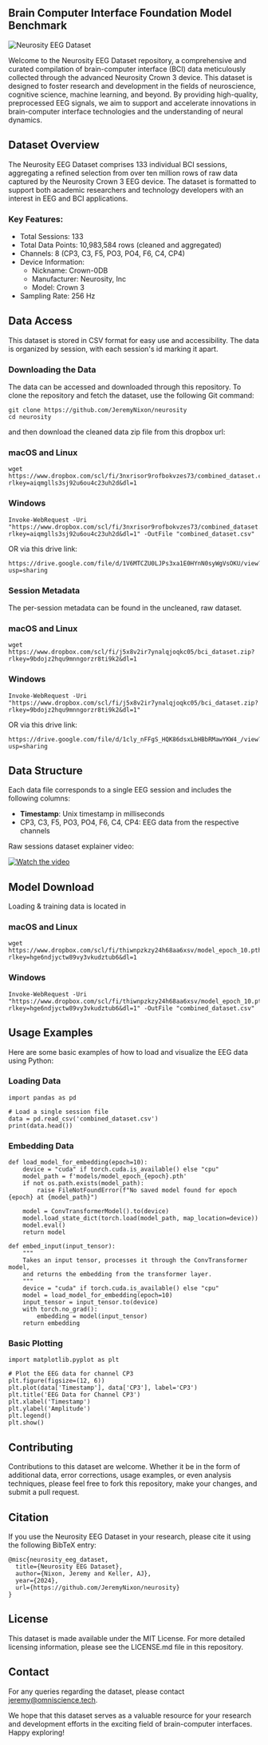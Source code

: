 <p align="center">
  <h2><strong>Brain Computer Interface Foundation Model Benchmark</strong></h2>
</p>

![Neurosity EEG Dataset](https://i.imgur.com/CUZb72p.png)

Welcome to the Neurosity EEG Dataset repository, a comprehensive and curated compilation of brain-computer interface (BCI) data meticulously collected through the advanced Neurosity Crown 3 device. This dataset is designed to foster research and development in the fields of neuroscience, cognitive science, machine learning, and beyond. By providing high-quality, preprocessed EEG signals, we aim to support and accelerate innovations in brain-computer interface technologies and the understanding of neural dynamics.

## Dataset Overview
The Neurosity EEG Dataset comprises 133 individual BCI sessions, aggregating a refined selection from over ten million rows of raw data captured by the Neurosity Crown 3 EEG device. The dataset is formatted to support both academic researchers and technology developers with an interest in EEG and BCI applications.

### Key Features:
- Total Sessions: 133
- Total Data Points: 10,983,584 rows (cleaned and aggregated)
- Channels: 8 (CP3, C3, F5, PO3, PO4, F6, C4, CP4)
- Device Information:
    - Nickname: Crown-0DB
    - Manufacturer: Neurosity, Inc
    - Model: Crown 3
- Sampling Rate: 256 Hz

## Data Access
This dataset is stored in CSV format for easy use and accessibility. The data is organized by session, with each session's id marking it apart.

### Downloading the Data
The data can be accessed and downloaded through this repository. To clone the repository and fetch the dataset, use the following Git command:

```
git clone https://github.com/JeremyNixon/neurosity
cd neurosity
```
and then download the cleaned data zip file from this dropbox url:

### macOS and Linux
```
wget https://www.dropbox.com/scl/fi/3nxrisor9rofbokvzes73/combined_dataset.csv?rlkey=aiqmglls3sj92u6ou4c23uh2d&dl=1
```

### Windows
```
Invoke-WebRequest -Uri "https://www.dropbox.com/scl/fi/3nxrisor9rofbokvzes73/combined_dataset.csv?rlkey=aiqmglls3sj92u6ou4c23uh2d&dl=1" -OutFile "combined_dataset.csv"
```

OR via this drive link:
```
https://drive.google.com/file/d/1V6MTCZU0LJPs3xa1E0HYnN0syWgVsOKU/view?usp=sharing
```

### Session Metadata
The per-session metadata can be found in the uncleaned, raw dataset. 


### macOS and Linux
```
wget https://www.dropbox.com/scl/fi/j5x8v2ir7ynalqjoqkc05/bci_dataset.zip?rlkey=9bdojz2hqu9mnngorzr8ti9k2&dl=1
```

### Windows
```
Invoke-WebRequest -Uri "https://www.dropbox.com/scl/fi/j5x8v2ir7ynalqjoqkc05/bci_dataset.zip?rlkey=9bdojz2hqu9mnngorzr8ti9k2&dl=1"
```

OR via this drive link:
```
https://drive.google.com/file/d/1cly_nFFgS_HQK86dsxLbHBbRMawYKW4_/view?usp=sharing
```


## Data Structure
Each data file corresponds to a single EEG session and includes the following columns:

- <b>Timestamp</b>: Unix timestamp in milliseconds
- CP3, C3, F5, PO3, PO4, F6, C4, CP4: EEG data from the respective channels

Raw sessions dataset explainer video:

[![Watch the video](https://i.imgur.com/iANfgMo.png)](https://www.loom.com/embed/bc16cc0846554dc7adc9c7b277747e30)

## Model Download

Loading & training data is located in 

### macOS and Linux
```
wget https://www.dropbox.com/scl/fi/thiwnpzkzy24h68aa6xsv/model_epoch_10.pth?rlkey=hge6ndjyctw89vy3vkudztub6&dl=1
```

### Windows
```
Invoke-WebRequest -Uri "https://www.dropbox.com/scl/fi/thiwnpzkzy24h68aa6xsv/model_epoch_10.pth?rlkey=hge6ndjyctw89vy3vkudztub6&dl=1" -OutFile "combined_dataset.csv"
```

## Usage Examples
Here are some basic examples of how to load and visualize the EEG data using Python:

### Loading Data
```
import pandas as pd

# Load a single session file
data = pd.read_csv('combined_dataset.csv')
print(data.head())
```

### Embedding Data
```
def load_model_for_embedding(epoch=10):
    device = "cuda" if torch.cuda.is_available() else "cpu"
    model_path = f'models/model_epoch_{epoch}.pth'
    if not os.path.exists(model_path):
        raise FileNotFoundError(f"No saved model found for epoch {epoch} at {model_path}")
    
    model = ConvTransformerModel().to(device)
    model.load_state_dict(torch.load(model_path, map_location=device))
    model.eval()
    return model

def embed_input(input_tensor):
    """
    Takes an input tensor, processes it through the ConvTransformer model,
    and returns the embedding from the transformer layer.
    """
    device = "cuda" if torch.cuda.is_available() else "cpu"
    model = load_model_for_embedding(epoch=10)
    input_tensor = input_tensor.to(device)
    with torch.no_grad():
        embedding = model(input_tensor)
    return embedding
```

### Basic Plotting
```
import matplotlib.pyplot as plt

# Plot the EEG data for channel CP3
plt.figure(figsize=(12, 6))
plt.plot(data['Timestamp'], data['CP3'], label='CP3')
plt.title('EEG Data for Channel CP3')
plt.xlabel('Timestamp')
plt.ylabel('Amplitude')
plt.legend()
plt.show()
```

## Contributing
Contributions to this dataset are welcome. Whether it be in the form of additional data, error corrections, usage examples, or even analysis techniques, please feel free to fork this repository, make your changes, and submit a pull request.

## Citation
If you use the Neurosity EEG Dataset in your research, please cite it using the following BibTeX entry:
```
@misc{neurosity_eeg_dataset,
  title={Neurosity EEG Dataset},
  author={Nixon, Jeremy and Keller, AJ},
  year={2024},
  url={https://github.com/JeremyNixon/neurosity}
}
```

## License
This dataset is made available under the MIT License. For more detailed licensing information, please see the LICENSE.md file in this repository.

## Contact
For any queries regarding the dataset, please contact jeremy@omniscience.tech.

We hope that this dataset serves as a valuable resource for your research and development efforts in the exciting field of brain-computer interfaces. Happy exploring!